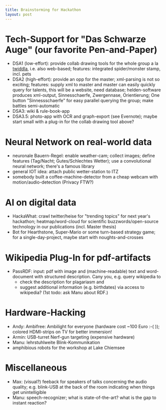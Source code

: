 ```yaml
---
title: Brainstorming for Hackathon
layout: post
---
```


# Tech-Support for "Das Schwarze Auge" (our favorite Pen-and-Paper)
- DSA1 (low-effort): provide collab drawing tools for the whole group
  a la [twiddla](http://twiddla.com), i.e. also web-based; features: integrated
  spider/monster stamp, incl. pets
- DSA2 (high-effort): provide an opp for the master; xml-parsing is
  not so exciting; features: supply xml to master and master can
  easily quickly query for talents, this will be a website, need
  database; helden-software produces xml-output, Sinnesschaerfe,
  Zwergennase, Orientierung; One button "Sinnessschaerfe" for easy
  parallel querying the group; make battles semi-automatic
- DSA3: wiki & rule-book-app
- DSA3.5: photo-app with OCR and graph-export (see Evernote); maybe
  start small with a plug-in for the collab drawing tool above?

# Neural Network on real-world data
- neuronale Bauern-Regel: enable weather-cam; collect images; define
  features (Tag/Nacht; Gutes/Schlechtes Wetter); use a convolutional
  neural network; there's a famous library
- general IOT idea: attach public wetter-station to ITZ
- somebody built a coffee-machine-detector from a cheap webcam with
  motion/audio-detection (Privacy FTW?)

# AI on digital data
- HackaWhat: crawl twitter/heise for "trending topics" for next year's
  hackathon; heatmap/word-cloud for scientific buzzwords/open-source
  technology in our publications (incl. Master thesis)
- Bot for Hearthstone, Super-Mario or some turn-based strategy game;
  for a single-day-project, maybe start with noughts-and-crosses

# Wikipedia Plug-In for pdf-artifacts
- PassRDF: input: pdf with image and (machine-readable) text and
  word-document with structured description. Cany you, e.g. query
  wikipedia to
  - check the description for plagariasm and
  - suggest additional information (e.g. birthdates) via access to wikipedia?
  (1st todo: ask Manu about RDF.)

# Hardware-Hacking
- Andy: Ambifree: Ambilight for everyone (hardware cost ~100 Euro :-( ));
  colored HDMI-strips on TV for better immersion!
- Armin: USB-turret Nerf-gun targeting  (expensive hardware)
- Manu: lehrstuhlweite Blink-Kommunikation
- amphibious robots for the workshop at Lake Chiemsee

# Miscellaneous
- Max: (visual?) feeback for speakers of talks concerning the audio
  quality; e.g. blink-USB at the back of the room indicating when
  things get unintelligible
- Manu: speech-recognizer; what is state-of-the-art? what is the gap
  to instant reaction?
